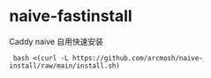 # naive-fastinstall
Caddy naive 自用快速安装
```
 bash <(curl -L https://github.com/arcmosh/naive-install/raw/main/install.sh)
```
